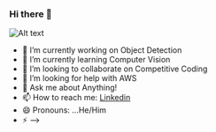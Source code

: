 ### Hi there 👋

![Alt text](relative/path/to/img.jpg?raw=true "Title")

- 🔭 I’m currently working on Object Detection
- 🌱 I’m currently learning Computer Vision
- 👯 I’m looking to collaborate on Competitive Coding 
- 🤔 I’m looking for help with AWS
- 💬 Ask me about Anything!
- 📫 How to reach me: [Linkedin](https://www.linkedin.com/in/abinandan-v/)
- 😄 Pronouns: ...He/Him
- ⚡ 
-->
